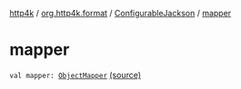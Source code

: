 [http4k](../../index.md) / [org.http4k.format](../index.md) / [ConfigurableJackson](index.md) / [mapper](./mapper.md)

# mapper

`val mapper: `[`ObjectMapper`](https://fasterxml.github.io/jackson-databind/javadoc/2.9/com/fasterxml/jackson/databind/ObjectMapper.html) [(source)](https://github.com/http4k/http4k/blob/master/http4k-format-jackson/src/main/kotlin/org/http4k/format/ConfigurableJackson.kt#L25)